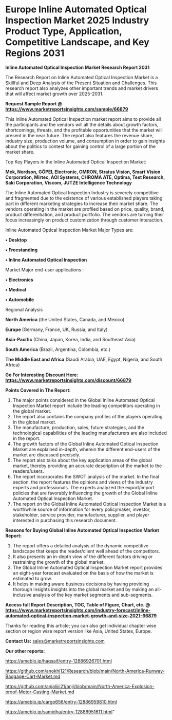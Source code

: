 # Europe Inline Automated Optical Inspection Market 2025 Industry Product Type, Application, Competitive Landscape, and Key Regions 2031

<strong>Inline Automated Optical Inspection Market Research Report 2031</strong>

The Research Report on Inline Automated Optical Inspection Market is a Skillful and Deep Analysis of the Present Situation and Challenges. This research report also analyzes other important trends and market drivers that will affect market growth over 2025-2031.

<strong>Request Sample Report @ <a href=https://www.marketreportsinsights.com/sample/66879>https://www.marketreportsinsights.com/sample/66879</a></strong>

This Inline Automated Optical Inspection market report aims to provide all the participants and the vendors will all the details about growth factors, shortcomings, threats, and the profitable opportunities that the market will present in the near future. The report also features the revenue share, industry size, production volume, and consumption in order to gain insights about the politics to contest for gaining control of a large portion of the market share.

Top Key Players in the Inline Automated Optical Inspection Market:

<strong>Mek, Nordson, GÖPEL Electronic, OMRON, Stratus Vision, Smart Vision Corporation, Mirtec, AOI Systems, CHROMA ATE, Optima, Test Research, Saki Corporation, Viscom, JUTZE Intelligence Technology</strong>

The Inline Automated Optical Inspection Industry is severely competitive and fragmented due to the existence of various established players taking part in different marketing strategies to increase their market share. The vendors operating in the market are profiled based on price, quality, brand, product differentiation, and product portfolio. The vendors are turning their focus increasingly on product customization through customer interaction.

Inline Automated Optical Inspection Market Major Types are:

<strong>• Desktop

• Freestanding

• Inline Automated Optical Inspection</strong>

Market Major end-user applications :

<strong>• Electronics

• Medical

• Automobile</strong>

Regional Analysis

</u><strong><b>North America</b></strong> (the United States, Canada, and Mexico)

<strong><b>Europe </b></strong>(Germany, France, UK, Russia, and Italy)

<strong><b>Asia-Pacific</b></strong> (China, Japan, Korea, India, and Southeast Asia)

<strong><b>South America</b></strong> (Brazil, Argentina, Colombia, etc.)

<strong><b>The Middle East and Africa</b></strong> (Saudi Arabia, UAE, Egypt, Nigeria, and South Africa)

<strong>Go For Interesting Discount Here: <a href=https://www.marketreportsinsights.com/discount/66879>https://www.marketreportsinsights.com/discount/66879</a></strong>

<strong>Points Covered in The Report:</strong>
<ol>
  <li>The major points considered in the Global Inline Automated Optical Inspection Market report include the leading competitors operating in the global market.</li>
  <li>The report also contains the company profiles of the players operating in the global market.</li>
  <li>The manufacture, production, sales, future strategies, and the technological capabilities of the leading manufacturers are also included in the report.</li>
  <li>The growth factors of the Global Inline Automated Optical Inspection Market are explained in-depth, wherein the different end-users of the market are discussed precisely.</li>
  <li>The report also talks about the key application areas of the global market, thereby providing an accurate description of the market to the readers/users.</li>
  <li>The report incorporates the SWOT analysis of the market. In the final section, the report features the opinions and views of the industry experts and professionals. The experts analyzed the export/import policies that are favorably influencing the growth of the Global Inline Automated Optical Inspection Market.</li>
  <li>The report on the Global Inline Automated Optical Inspection Market is a worthwhile source of information for every policymaker, investor, stakeholder, service provider, manufacturer, supplier, and player interested in purchasing this research document.</li>
</ol>
<strong>Reasons for Buying Global Inline Automated Optical Inspection Market Report:</strong>

<ol>
  <li>The report offers a detailed analysis of the dynamic competitive landscape that keeps the reader/client well ahead of the competitors.</li>
  <li>It also presents an in-depth view of the different factors driving or restraining the growth of the global market.</li>
  <li>The Global Inline Automated Optical Inspection Market report provides an eight-year forecast evaluated on the basis of how the market is estimated to grow.</li>
  <li>It helps in making aware business decisions by having providing thorough insights insights into the global market and by making an all-inclusive analysis of the key market segments and sub-segments.</li>
</ol>
<strong>Access full Report Description, TOC, Table of Figure, Chart, etc. @ <a href=https://www.marketreportsinsights.com/industry-forecast/inline-automated-optical-inspection-market-growth-and-size-2021-66879>https://www.marketreportsinsights.com/industry-forecast/inline-automated-optical-inspection-market-growth-and-size-2021-66879</a></strong>


Thanks for reading this article; you can also get individual chapter wise section or region wise report version like Asia, United States, Europe.

<strong>Contact Us:</strong>
sales@marketreportsinsights.com

<strong>Our other reports:</strong>

<a href=https://ameblo.jp/haqsaif/entry-12886926701.html>https://ameblo.jp/haqsaif/entry-12886926701.html</a>

<a href=https://github.com/anokhi121/Research/blob/main/North-America-Runway-Baggage-Cart-Market.md>https://github.com/anokhi121/Research/blob/main/North-America-Runway-Baggage-Cart-Market.md</a>

<a href=https://github.com/anjaliiii21/anjj/blob/main/North-America-Explosion-proof-Motor-Casting-Market.md>https://github.com/anjaliiii21/anjj/blob/main/North-America-Explosion-proof-Motor-Casting-Market.md</a>

<a href=https://ameblo.jp/cargo656/entry-12886959810.html>https://ameblo.jp/cargo656/entry-12886959810.html</a>

<a href=https://ameblo.jp/samidha/entry-12886951611.html>https://ameblo.jp/samidha/entry-12886951611.html</a>"
